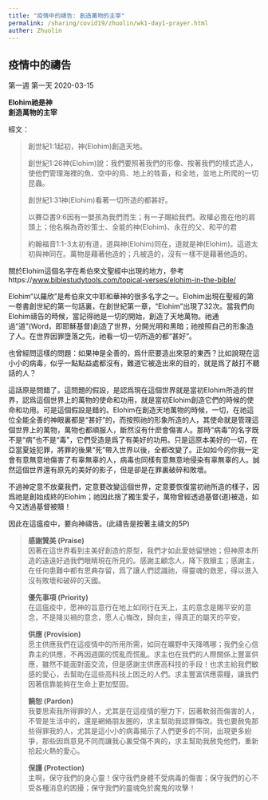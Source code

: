 ```yaml
---
title: "疫情中的禱告: 創造萬物的主宰"
permalink: /sharing/covid19/zhuolin/wk1-day1-prayer.html
auther: Zhuolin
---
```

## 疫情中的禱告   
第一週 第一天 2020-03-15  

**Elohim祂是神**  
**創造萬物的主宰**  

經文：  
>創世紀1:1起初，神(Elohim)創造天地。  
>
>創世紀1:26神(Elohim)說：我們要照著我們的形像、按著我們的樣式造人，使他們管理海裡的魚、空中的鳥、地上的牲畜，和全地，並地上所爬的一切昆蟲。  
>
>創世紀1:31神(Elohim)看著一切所造的都甚好。  
>
>以賽亞書9:6因有一嬰孩為我們而生；有一子賜給我們。政權必擔在他的肩頭上；他名稱為奇妙策士、全能的神(Elohim)、永在的父、和平的君  
>
>約翰福音1:1-3太初有道，道與神(Elohim)同在，道就是神(Elohim)。這道太初與神同在。萬物是藉著他造的；凡被造的，沒有一樣不是藉著他造的。  

關於Elohim這個名字在希伯來文聖經中出現的地方，參考https://www.biblestudytools.com/topical-verses/elohim-in-the-bible/  

Elohim“以羅欣”是希伯來文中耶和華神的很多名字之一。Elohim出現在聖經的第一卷書創世紀的第一句話裏，在創世紀第一章，“Elohim”出現了32次。當我們向Elohim禱告的時候，當記得祂是一切的開始，創造了天地萬物。祂通過“道”(Word，即耶穌基督)創造了世界，分開光明和黑暗；祂按照自己的形象造了人。在世界因罪墮落之先，祂看一切一切所造的都“甚好”。  

也曾經問這樣的問題：如果神是全善的，爲什麽要造出來惡的東西？比如說現在這小小的病毒，似乎一點點益處都沒有，難道它被造出來的目的，就是爲了敲打不聽話的人？  

這話原是問錯了。這問題的假設，是認爲現在這個世界就是當初Elohim所造的世界，認爲這個世界上的萬物的使命和功用，就是當初Elohim創造它們的時候的使命和功用。可是這個假設是錯的。Elohim在創造天地萬物的時候，一切，在祂這位全能全善的神眼裏都是“甚好”的，而按照祂的形象所造的人，其使命就是管理這個世界上的萬物，萬物也都順服人，斷然沒有什麽會傷害人。那時“病毒”的名字既不是“病”也不是“毒”，它們受造是爲了有美好的功用。只是這原本美好的一切，在亞當夏娃犯罪，將罪的後果“死”帶入世界以後，全都改變了。正如如今的你我一定會有意無意地傷害了有辜無辜的人，病毒也同樣有意無意地侵染有辜無辜的人。誠然這個世界還有原先的美好的影子，但是卻是在罪裏破碎和敗壞。  

不過神定意不放棄我們，定意要改變這個世界，定意要恢復當初祂所造的樣子，因爲祂是創始成終的Elohim；祂因此捨了獨生愛子，萬物曾經透過基督(道)被造，如今又透過基督被贖！  

因此在這瘟疫中，要向神禱告。(此禱告是按著主禱文的5P)  
> **感謝贊美 (Praise)**  
> 因著在這世界看到主美好創造的原型，我們才如此愛她留戀她；但神原本所造的遠遠好過我們眼睛現在所見的。感謝主顧念人，降下救贖主；感謝主，在任何患難中都有恩典存留，爲了讓人們認識祂，得靈魂的救恩，得以進入沒有敗壞和破碎的天國。  
>
> **優先事項 (Priority)**  
> 在這瘟疫中，愿神的旨意行在地上如同行在天上，主的意念是賜平安的意念，不是降災禍的意念，愿人心悔改，歸向主，得真正的屬天的平安。  
>
> **供應 (Provision)**  
> 愿主供應我們在這疫情中的所用所需，如同在曠野中天降嗎哪；我們全心信靠主的供應，不再因週圍的慌亂而慌亂。求主也在我們的人際關係上豐富供應，雖然不能面對面交流，但是感謝主供應高科技的手段！也求主給我們敏感的愛心，去幫助在這些高科技上困乏的人們。求主豐富供應霛糧，讓我們因著信靠能夠在生命上更加堅固。  
>
> **饒恕 (Pardon)**  
> 我要思索我所得罪的人，尤其是在這疫情的壓力下，因著軟弱而傷害的人，不管是生活中的，還是網絡朋友圈的，求主幫助我認罪悔改。我也要赦免那些得罪我的人，尤其是這小小的病毒揭示了人們更多的不同，出現更多紛爭，那些因爲意見不同而讓我心裏受傷不爽的，求主幫助我赦免他們，重新拾起火熱的愛心。  
>
> **保護 (Protection)**  
> 主啊，保守我們的身心靈！保守我們身體不受病毒的傷害；保守我們的心不受各種消息的困擾；保守我們的靈魂免於魔鬼的攻擊！  
